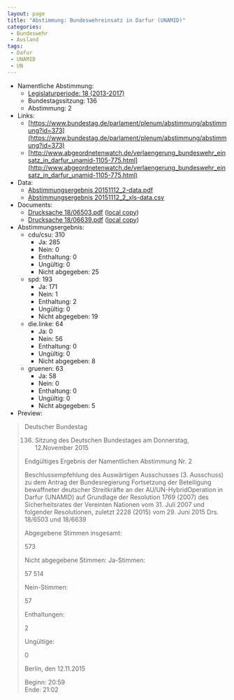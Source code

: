 ```yaml
---
layout: page
title: "Abstimmung: Bundeswehreinsatz in Darfur (UNAMID)"
categories:
 - Bundeswehr
 - Ausland
tags:
 - Dafur
 - UNAMID
 - UN
---
```


* Namentliche Abstimmung:
    * [Legislaturperiode: 18 (2013-2017)](https://de.wikipedia.org/wiki/18._Deutscher_Bundestag)
    * Bundestagssitzung: 136
    * Abstimmung: 2
* Links: 
    * [https://www.bundestag.de/parlament/plenum/abstimmung/abstimmung?id=373](https://www.bundestag.de/parlament/plenum/abstimmung/abstimmung?id=373)
    * [http://www.abgeordnetenwatch.de/verlaengerung_bundeswehr_einsatz_in_darfur_unamid-1105-775.html](http://www.abgeordnetenwatch.de/verlaengerung_bundeswehr_einsatz_in_darfur_unamid-1105-775.html)
* Data: 
    * [Abstimmungsergebnis 20151112_2-data.pdf](/res/abstimmungsliste/20151112_2-data.pdf)
    * [Abstimmungsergebnis 20151112_2_xls-data.csv](/res/abstimmungsliste/analyses/20151112_2_xls-data.csv)
* Documents: 
    * [Drucksache 18/06503.pdf](http://dip21.bundestag.de/dip21/btd/18/065/1806503.pdf) ([local copy](/res/abstimmungsdaten/018-136-02/1806503.pdf))
    * [Drucksache 18/06639.pdf](http://dip21.bundestag.de/dip21/btd/18/066/1806639.pdf) ([local copy](/res/abstimmungsdaten/018-136-02/1806639.pdf))
* Abstimmungsergebnis:
    * cdu/csu: 310
        * Ja: 285
        * Nein: 0
        * Enthaltung: 0
        * Ungültig: 0
        * Nicht abgegeben: 25
    * spd: 193
        * Ja: 171
        * Nein: 1
        * Enthaltung: 2
        * Ungültig: 0
        * Nicht abgegeben: 19
    * die.linke: 64
        * Ja: 0
        * Nein: 56
        * Enthaltung: 0
        * Ungültig: 0
        * Nicht abgegeben: 8
    * gruenen: 63
        * Ja: 58
        * Nein: 0
        * Enthaltung: 0
        * Ungültig: 0
        * Nicht abgegeben: 5
* Preview: 
> Deutscher Bundestag
> 
> 136. Sitzung des Deutschen Bundestages
> am Donnerstag, 12.November 2015
> 
> Endgültiges Ergebnis der Namentlichen Abstimmung Nr. 2
> 
> Beschlussempfehlung des Auswärtigen Ausschusses (3. Ausschuss) zu dem Antrag der
> Bundesregierung
> Fortsetzung der Beteiligung bewaffneter deutscher Streitkräfte an der AU/UN-HybridOperation in Darfur (UNAMID) auf Grundlage der Resolution 1769 (2007) des
> Sicherheitsrates der Vereinten Nationen vom 31. Juli 2007 und folgender Resolutionen,
> zuletzt 2228 (2015) vom 29. Juni 2015
> Drs. 18/6503 und 18/6639
> 
> Abgegebene Stimmen insgesamt:
> 
> 573
> 
> Nicht abgegebene Stimmen:
> Ja-Stimmen:
> 
> 57
> 514
> 
> Nein-Stimmen:
> 
> 57
> 
> Enthaltungen:
> 
> 2
> 
> Ungültige:
> 
> 0
> 
> Berlin, den 12.11.2015
> 
> Beginn: 20:59  
> Ende: 21:02
